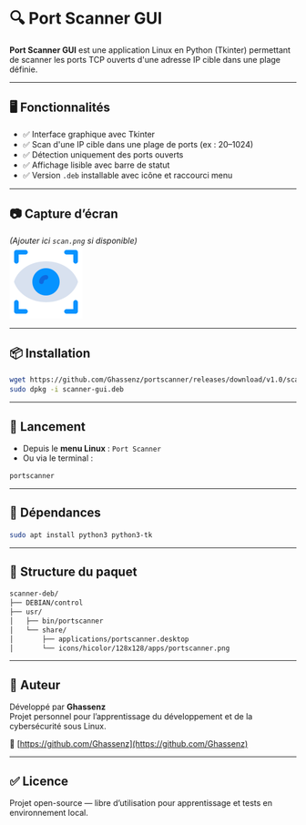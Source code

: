 # 🔍 Port Scanner GUI

**Port Scanner GUI** est une application Linux en Python (Tkinter) permettant de scanner les ports TCP ouverts d'une adresse IP cible dans une plage définie.

---

## 🖥️ Fonctionnalités

- ✅ Interface graphique avec Tkinter
- ✅ Scan d'une IP cible dans une plage de ports (ex : 20–1024)
- ✅ Détection uniquement des ports ouverts
- ✅ Affichage lisible avec barre de statut
- ✅ Version `.deb` installable avec icône et raccourci menu

---

## 📷 Capture d’écran

*(Ajouter ici `scan.png` si disponible)*  
![Scan](scan.png)

---

## 📦 Installation

```bash
wget https://github.com/Ghassenz/portscanner/releases/download/v1.0/scanner-gui.deb
sudo dpkg -i scanner-gui.deb
```

---

## 🚀 Lancement

- Depuis le **menu Linux** : `Port Scanner`
- Ou via le terminal :
```bash
portscanner
```

---

## 🔧 Dépendances

```bash
sudo apt install python3 python3-tk
```

---

## 📁 Structure du paquet

```
scanner-deb/
├── DEBIAN/control
├── usr/
│   ├── bin/portscanner
│   └── share/
│       ├── applications/portscanner.desktop
│       └── icons/hicolor/128x128/apps/portscanner.png
```

---

## 👤 Auteur

Développé par **Ghassenz**  
Projet personnel pour l’apprentissage du développement et de la cybersécurité sous Linux.

🔗 [https://github.com/Ghassenz](https://github.com/Ghassenz)

---

## ✅ Licence

Projet open-source — libre d’utilisation pour apprentissage et tests en environnement local.
